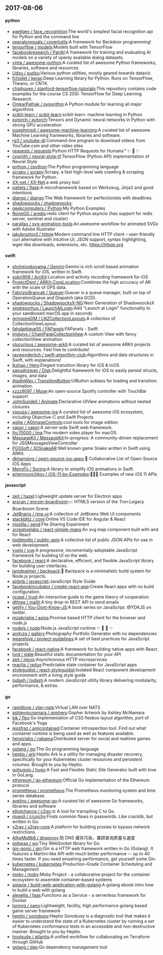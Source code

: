 ## 2017-08-06

#### python
* [ageitgey / face_recognition](https://github.com/ageitgey/face_recognition):The world's simplest facial recognition api for Python and the command line
* [operatorequals / covertutils](https://github.com/operatorequals/covertutils):A framework for Backdoor programming!
* [tensorflow / models](https://github.com/tensorflow/models):Models built with TensorFlow
* [facebookresearch / ParlAI](https://github.com/facebookresearch/ParlAI):A framework for training and evaluating AI models on a variety of openly available dialog datasets.
* [vinta / awesome-python](https://github.com/vinta/awesome-python):A curated list of awesome Python frameworks, libraries, software and resources
* [Udzu / pudzu](https://github.com/Udzu/pudzu):Various python utilities, mostly geared towards dataviz.
* [fchollet / keras](https://github.com/fchollet/keras):Deep Learning library for Python. Runs on TensorFlow, Theano, or CNTK.
* [chiphuyen / stanford-tensorflow-tutorials](https://github.com/chiphuyen/stanford-tensorflow-tutorials):This repository contains code examples for the course CS 20SI: TensorFlow for Deep Learning Research.
* [OmkarPathak / pygorithm](https://github.com/OmkarPathak/pygorithm):A Python module for learning all major algorithms
* [scikit-learn / scikit-learn](https://github.com/scikit-learn/scikit-learn):scikit-learn: machine learning in Python
* [pytorch / pytorch](https://github.com/pytorch/pytorch):Tensors and Dynamic neural networks in Python with strong GPU acceleration
* [josephmisiti / awesome-machine-learning](https://github.com/josephmisiti/awesome-machine-learning):A curated list of awesome Machine Learning frameworks, libraries and software.
* [rg3 / youtube-dl](https://github.com/rg3/youtube-dl):Command-line program to download videos from YouTube.com and other video sites
* [requests / requests](https://github.com/requests/requests):Python HTTP Requests for Humans™ ✨ 🍰 ✨
* [cysmith / neural-style-tf](https://github.com/cysmith/neural-style-tf):TensorFlow (Python API) implementation of Neural Style
* [python / cpython](https://github.com/python/cpython):The Python programming language
* [scrapy / scrapy](https://github.com/scrapy/scrapy):Scrapy, a fast high-level web crawling & scraping framework for Python.
* [XX-net / XX-Net](https://github.com/XX-net/XX-Net):a web proxy tool
* [pallets / flask](https://github.com/pallets/flask):A microframework based on Werkzeug, Jinja2 and good intentions
* [django / django](https://github.com/django/django):The Web framework for perfectionists with deadlines.
* [shadowsocks / shadowsocks](https://github.com/shadowsocks/shadowsocks):
* [geekcomputers / Python](https://github.com/geekcomputers/Python):My Python Examples
* [NoneGG / aredis](https://github.com/NoneGG/aredis):redis client for Python asyncio (has support for redis server, sentinel and cluster)
* [parallax / svg-animation-tools](https://github.com/parallax/svg-animation-tools):An awesome workflow for animated SVGs with Adobe Illustrator
* [jakubroztocil / httpie](https://github.com/jakubroztocil/httpie):Modern command line HTTP client – user-friendly curl alternative with intuitive UI, JSON support, syntax highlighting, wget-like downloads, extensions, etc. https://httpie.org

#### swift
* [shoheiyokoyama / Gemini](https://github.com/shoheiyokoyama/Gemini):Gemini is rich scroll based animation framework for iOS, written in Swift.
* [sobri909 / ArcKit](https://github.com/sobri909/ArcKit):Location and activity recording framework for iOS
* [ProjectDent / ARKit-CoreLocation](https://github.com/ProjectDent/ARKit-CoreLocation):Combines the high accuracy of AR with the scale of GPS data.
* [FabrizioBrancati / Queuer](https://github.com/FabrizioBrancati/Queuer):Queuer is a queue manager, built on top of OperationQueue and Dispatch (aka GCD).
* [shadowsocks / ShadowsocksX-NG](https://github.com/shadowsocks/ShadowsocksX-NG):Next Generation of ShadowsocksX
* [sindresorhus / LaunchAtLogin](https://github.com/sindresorhus/LaunchAtLogin):Add "Launch at Login" functionality to your sandboxed macOS app in seconds
* [gringoireDM / LNZCollectionLayouts](https://github.com/gringoireDM/LNZCollectionLayouts):A collection of CollectionViewLayout.
* [fahidattique55 / FAPanels](https://github.com/fahidattique55/FAPanels):FAPanels - Swift
* [jindulys / ChainPageCollectionView](https://github.com/jindulys/ChainPageCollectionView):A custom View with fancy collectionView animation
* [olucurious / awesome-arkit](https://github.com/olucurious/awesome-arkit):A curated list of awesome ARKit projects and resources. Feel free to contribute!
* [raywenderlich / swift-algorithm-club](https://github.com/raywenderlich/swift-algorithm-club):Algorithms and data structures in Swift, with explanations!
* [lkzhao / Hero](https://github.com/lkzhao/Hero):Elegant transition library for iOS & tvOS
* [saoudrizwan / Disk](https://github.com/saoudrizwan/Disk):Delightful framework for iOS to easily persist structs, images, and data
* [AladinWay / TransitionButton](https://github.com/AladinWay/TransitionButton):UIButton sublass for loading and transition animation.
* [xzzz9097 / Muse](https://github.com/xzzz9097/Muse):An open-source Spotify controller with TouchBar support
* [JohnSundell / Animate](https://github.com/JohnSundell/Animate):Declarative UIView animations without nested closures
* [vsouza / awesome-ios](https://github.com/vsouza/awesome-ios):A curated list of awesome iOS ecosystem, including Objective-C and Swift Projects
* [agilie / AGImageControls](https://github.com/agilie/AGImageControls):cool tools for image edition
* [vapor / vapor](https://github.com/vapor/vapor):A server-side Swift web framework.
* [lhc70000 / iina](https://github.com/lhc70000/iina):The modern video player for macOS.
* [MessageKit / MessageKit](https://github.com/MessageKit/MessageKit):In-progress: A community-driven replacement for JSQMessagesViewController
* [PGSSoft / 3DSnakeAR](https://github.com/PGSSoft/3DSnakeAR):Well known game Snake written in Swift using ARKit.
* [dkhamsing / open-source-ios-apps](https://github.com/dkhamsing/open-source-ios-apps):📱 Collaborative List of Open-Source iOS Apps
* [MengTo / Spring](https://github.com/MengTo/Spring):A library to simplify iOS animations in Swift.
* [artemnovichkov / iOS-11-by-Examples](https://github.com/artemnovichkov/iOS-11-by-Examples):👨🏻‍💻 Examples of new iOS 11 APIs

#### javascript
* [zeit / hazel](https://github.com/zeit/hazel):Lighweight update server for Electron apps
* [arscan / encom-boardroom](https://github.com/arscan/encom-boardroom):📈 HTML5 version of the Tron:Legacy Boardroom Scene
* [JetBrains / ring-ui](https://github.com/JetBrains/ring-ui):A collection of JetBrains Web UI components
* [stackblitz / core](https://github.com/stackblitz/core):Online VS Code IDE for Angular & React
* [mozilla / send](https://github.com/mozilla/send):File Sharing Experiment
* [zcreativelabs / react-simple-maps](https://github.com/zcreativelabs/react-simple-maps):An svg map component built with and for React
* [toddmotto / public-apis](https://github.com/toddmotto/public-apis):A collective list of public JSON APIs for use in web development.
* [vuejs / vue](https://github.com/vuejs/vue):A progressive, incrementally-adoptable JavaScript framework for building UI on the web.
* [facebook / react](https://github.com/facebook/react):A declarative, efficient, and flexible JavaScript library for building user interfaces.
* [jaredpalmer / backpack](https://github.com/jaredpalmer/backpack):🎒 Backpack is a minimalistic build system for Node.js projects.
* [airbnb / javascript](https://github.com/airbnb/javascript):JavaScript Style Guide
* [facebookincubator / create-react-app](https://github.com/facebookincubator/create-react-app):Create React apps with no build configuration.
* [ncase / trust](https://github.com/ncase/trust):An interactive guide to the game theory of cooperation
* [dthree / mailit](https://github.com/dthree/mailit):A tiny drop-in REST API to send emails
* [getify / You-Dont-Know-JS](https://github.com/getify/You-Dont-Know-JS):A book series on JavaScript. @YDKJS on twitter.
* [mzabriskie / axios](https://github.com/mzabriskie/axios):Promise based HTTP client for the browser and node.js
* [nodejs / node](https://github.com/nodejs/node):Node.js JavaScript runtime ✨ 🐢 🚀 ✨
* [andyzg / gallery](https://github.com/andyzg/gallery):Photography Portfolio Generator with no dependencies
* [wearehive / project-guidelines](https://github.com/wearehive/project-guidelines):A set of best practices for JavaScript projects
* [facebook / react-native](https://github.com/facebook/react-native):A framework for building native apps with React.
* [lord / slate](https://github.com/lord/slate):Beautiful static documentation for your API
* [zeit / micro](https://github.com/zeit/micro):Asynchronous HTTP microservices
* [reactjs / redux](https://github.com/reactjs/redux):Predictable state container for JavaScript apps
* [styleguidist / react-styleguidist](https://github.com/styleguidist/react-styleguidist):Isolated React component development environment with a living style guide
* [lodash / lodash](https://github.com/lodash/lodash):A modern JavaScript utility library delivering modularity, performance, & extras.

#### go
* [rapidloop / vlan-nats](https://github.com/rapidloop/vlan-nats):Virtual LAN over NATS
* [ashleymcnamara / gophers](https://github.com/ashleymcnamara/gophers):Gopher Artwork by Ashley McNamara
* [kjk / flex](https://github.com/kjk/flex):Go implementation of CSS flexbox layout algorithm, port of Facebook's Yoga
* [jessfraz / amicontained](https://github.com/jessfraz/amicontained):Container introspection tool. Find out what container runtime is being used as well as features available.
* [heroiclabs / nakama](https://github.com/heroiclabs/nakama):Distributed server for social and realtime games and apps.
* [golang / go](https://github.com/golang/go):The Go programming language
* [heptio / ark](https://github.com/heptio/ark):Heptio Ark is a utility for managing disaster recovery, specifically for your Kubernetes cluster resources and persistent volumes. Brought to you by Heptio.
* [gohugoio / hugo](https://github.com/gohugoio/hugo):A Fast and Flexible Static Site Generator built with love in GoLang.
* [ethereum / go-ethereum](https://github.com/ethereum/go-ethereum):Official Go implementation of the Ethereum protocol
* [prometheus / prometheus](https://github.com/prometheus/prometheus):The Prometheus monitoring system and time series database.
* [avelino / awesome-go](https://github.com/avelino/awesome-go):A curated list of awesome Go frameworks, libraries and software
* [elliotchance / c2go](https://github.com/elliotchance/c2go):⚖️ A tool for transpiling C to Go.
* [muesli / crunchy](https://github.com/muesli/crunchy):Finds common flaws in passwords. Like cracklib, but written in Go.
* [v2ray / v2ray-core](https://github.com/v2ray/v2ray-core):A platform for building proxies to bypass network restrictions.
* [ARwMq9b6 / dnsproxy](https://github.com/ARwMq9b6/dnsproxy):防 DNS 缓存污染，兼顾查询质量与速度
* [gobwas / ws](https://github.com/gobwas/ws):Tiny WebSocket library for Go.
* [gin-gonic / gin](https://github.com/gin-gonic/gin):Gin is a HTTP web framework written in Go (Golang). It features a Martini-like API with much better performance -- up to 40 times faster. If you need smashing performance, get yourself some Gin.
* [kubernetes / kubernetes](https://github.com/kubernetes/kubernetes):Production-Grade Container Scheduling and Management
* [moby / moby](https://github.com/moby/moby):Moby Project - a collaborative project for the container ecosystem to assemble container-based systems
* [astaxie / build-web-application-with-golang](https://github.com/astaxie/build-web-application-with-golang):A golang ebook intro how to build a web with golang
* [alexellis / faas](https://github.com/alexellis/faas):Functions as a Service - a serverless framework for Docker
* [lonnng / nano](https://github.com/lonnng/nano):Lightweight, facility, high performance golang based game server framework
* [heptio / sonobuoy](https://github.com/heptio/sonobuoy):Heptio Sonobuoy is a diagnostic tool that makes it easier to understand the state of a Kubernetes cluster by running a set of Kubernetes conformance tests in an accessible and non-destructive manner. Brought to you by Heptio.
* [hootsuite / atlantis](https://github.com/hootsuite/atlantis):A unified workflow for collaborating on Terraform through GitHub
* [golang / dep](https://github.com/golang/dep):Go dependency management tool
